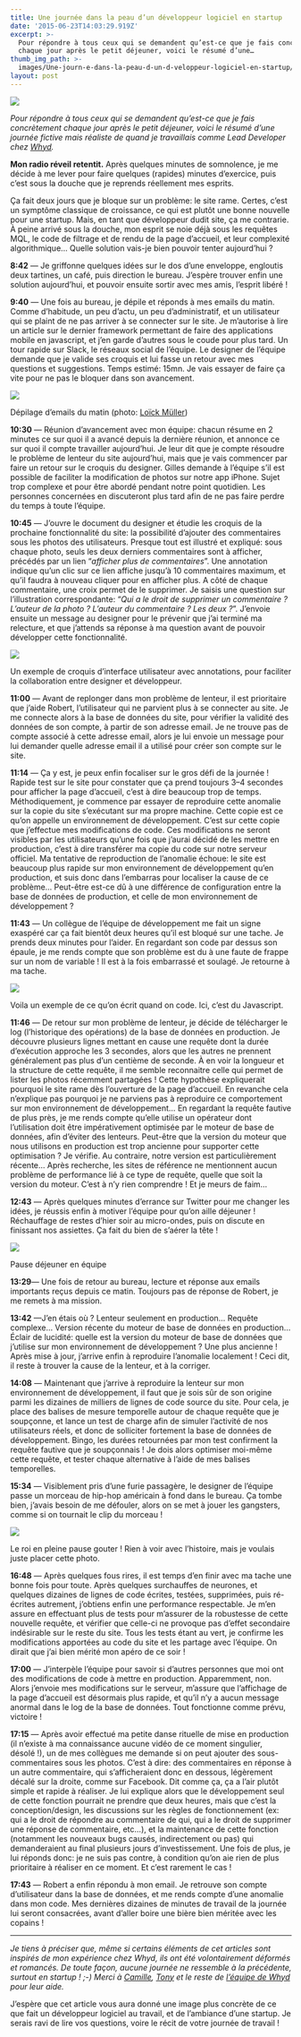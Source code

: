 ```yaml
---
title: Une journée dans la peau d’un développeur logiciel en startup
date: '2015-06-23T14:03:29.919Z'
excerpt: >-
  Pour répondre à tous ceux qui se demandent qu’est-ce que je fais concrètement
  chaque jour après le petit déjeuner, voici le résumé d’une…
thumb_img_path: >-
  images/Une-journ-e-dans-la-peau-d-un-d-veloppeur-logiciel-en-startup/1*KDaVSnXqSCnUVHfkqVO6Bw.jpeg
layout: post
---
```

![](/images/Une-journ-e-dans-la-peau-d-un-d-veloppeur-logiciel-en-startup/1*KDaVSnXqSCnUVHfkqVO6Bw.jpeg)

*Pour répondre à tous ceux qui se demandent qu’est-ce que je fais concrètement chaque jour après le petit déjeuner, voici le résumé d’une journée fictive mais réaliste de quand je travaillais comme Lead Developer chez* [*Whyd*](http://whyd.com/)*.*

**Mon radio réveil retentit.** Après quelques minutes de somnolence, je me décide à me lever pour faire quelques (rapides) minutes d’exercice, puis c’est sous la douche que je reprends réellement mes esprits.

Ça fait deux jours que je bloque sur un problème: le site rame. Certes, c’est un symptôme classique de croissance, ce qui est plutôt une bonne nouvelle pour une startup. Mais, en tant que développeur dudit site, ça me contrarie. À peine arrivé sous la douche, mon esprit se noie déjà sous les requêtes MQL, le code de filtrage et de rendu de la page d’accueil, et leur complexité algorithmique… Quelle solution vais-je bien pouvoir tenter aujourd’hui ?

**8:42** — Je griffonne quelques idées sur le dos d’une enveloppe, engloutis deux tartines, un café, puis direction le bureau. J’espère trouver enfin une solution aujourd’hui, et pouvoir ensuite sortir avec mes amis, l’esprit libéré !

**9:40** — Une fois au bureau, je dépile et réponds à mes emails du matin. Comme d’habitude, un peu d’actu, un peu d’administratif, et un utilisateur qui se plaint de ne pas arriver à se connecter sur le site. Je m’autorise à lire un article sur le dernier framework permettant de faire des applications mobile en javascript, et j’en garde d’autres sous le coude pour plus tard. Un tour rapide sur Slack, le réseaux social de l’équipe. Le designer de l’équipe demande que je valide ses croquis et lui fasse un retour avec mes questions et suggestions. Temps estimé: 15mn. Je vais essayer de faire ça vite pour ne pas le bloquer dans son avancement.

![](/images/Une-journ-e-dans-la-peau-d-un-d-veloppeur-logiciel-en-startup/1*lhGuEbNTSPou8z2y8JGQZw.jpeg)

<figcaption>Dépilage d’emails du matin (photo: <a href="https://twitter.com/loickm" data-href="https://twitter.com/loickm" class="markup--anchor markup--figure-anchor" rel="noopener" target="_blank">Loïck&nbsp;Müller</a>)</figcaption>

**10:30** — Réunion d’avancement avec mon équipe: chacun résume en 2 minutes ce sur quoi il a avancé depuis la dernière réunion, et annonce ce sur quoi il compte travailler aujourd’hui. Je leur dit que je compte résoudre le problème de lenteur du site aujourd’hui, mais que je vais commencer par faire un retour sur le croquis du designer. Gilles demande à l’équipe s’il est possible de faciliter la modification de photos sur notre app iPhone. Sujet trop complexe et pour être abordé pendant notre point quotidien. Les personnes concernées en discuteront plus tard afin de ne pas faire perdre du temps à toute l’équipe.

**10:45** — J’ouvre le document du designer et étudie les croquis de la prochaine fonctionnalité du site: la possibilité d’ajouter des commentaires sous les photos des utilisateurs. Presque tout est illustré et expliqué: sous chaque photo, seuls les deux derniers commentaires sont à afficher, précédés par un lien “*afficher plus de commentaires*”. Une annotation indique qu’un clic sur ce lien affiche jusqu’à 10 commentaires maximum, et qu’il faudra à nouveau cliquer pour en afficher plus. A côté de chaque commentaire, une croix permet de le supprimer. Je saisis une question sur l’illustration correspondante: “*Qui a le droit de supprimer un commentaire ? L’auteur de la photo ? L’auteur du commentaire ? Les deux ?*”. J’envoie ensuite un message au designer pour le prévenir que j’ai terminé ma relecture, et que j’attends sa réponse à ma question avant de pouvoir développer cette fonctionnalité.

![](/images/Une-journ-e-dans-la-peau-d-un-d-veloppeur-logiciel-en-startup/1*8qgmimGX8TYkqTSSSltrdA.jpeg)

<figcaption>Un exemple de croquis d’interface utilisateur avec annotations, pour faciliter la collaboration entre designer et développeur.</figcaption>

**11:00** — Avant de replonger dans mon problème de lenteur, il est prioritaire que j’aide Robert, l’utilisateur qui ne parvient plus à se connecter au site. Je me connecte alors à la base de données du site, pour vérifier la validité des données de son compte, à partir de son adresse email. Je ne trouve pas de compte associé à cette adresse email, alors je lui envoie un message pour lui demander quelle adresse email il a utilisé pour créer son compte sur le site.

**11:14** — Ça y est, je peux enfin focaliser sur le gros défi de la journée ! Rapide test sur le site pour constater que ça prend toujours 3–4 secondes pour afficher la page d’accueil, c’est à dire beaucoup trop de temps. Méthodiquement, je commence par essayer de reproduire cette anomalie sur la copie du site s’exécutant sur ma propre machine. Cette copie est ce qu’on appelle un environnement de développement. C’est sur cette copie que j’effectue mes modifications de code. Ces modifications ne seront visibles par les utilisateurs qu’une fois que j’aurai décidé de les mettre en production, c’est à dire transférer ma copie du code sur notre serveur officiel. Ma tentative de reproduction de l’anomalie échoue: le site est beaucoup plus rapide sur mon environnement de développement qu’en production, et suis donc dans l’embarras pour localiser la cause de ce problème… Peut-être est-ce dû à une différence de configuration entre la base de données de production, et celle de mon environnement de développement ?

**11:43** — Un collègue de l’équipe de développement me fait un signe exaspéré car ça fait bientôt deux heures qu’il est bloqué sur une tache. Je prends deux minutes pour l’aider. En regardant son code par dessus son épaule, je me rends compte que son problème est du à une faute de frappe sur un nom de variable ! Il est à la fois embarrassé et soulagé. Je retourne à ma tache.

![](/images/Une-journ-e-dans-la-peau-d-un-d-veloppeur-logiciel-en-startup/1*Kk8KL2otxenkE1NrK4-h-w.png)

<figcaption>Voila un exemple de ce qu’on écrit quand on code. Ici, c’est du Javascript.</figcaption>

**11:46** — De retour sur mon problème de lenteur, je décide de télécharger le log (l’historique des opérations) de la base de données en production. Je découvre plusieurs lignes mettant en cause une requête dont la durée d’exécution approche les 3 secondes, alors que les autres ne prennent généralement pas plus d’un centième de seconde. À en voir la longueur et la structure de cette requête, il me semble reconnaitre celle qui permet de lister les photos récemment partagées ! Cette hypothèse expliquerait pourquoi le site rame dès l’ouverture de la page d’accueil. En revanche cela n’explique pas pourquoi je ne parviens pas à reproduire ce comportement sur mon environnement de développement… En regardant la requête fautive de plus près, je me rends compte qu’elle utilise un opérateur dont l’utilisation doit être impérativement optimisée par le moteur de base de données, afin d’éviter des lenteurs. Peut-être que la version du moteur que nous utilisons en production est trop ancienne pour supporter cette optimisation ? Je vérifie. Au contraire, notre version est particulièrement récente… Après recherche, les sites de référence ne mentionnent aucun problème de performance lié à ce type de requête, quelle que soit la version du moteur. C’est à n’y rien comprendre ! Et je meurs de faim…

**12:43** — Après quelques minutes d’errance sur Twitter pour me changer les idées, je réussis enfin à motiver l’équipe pour qu’on aille déjeuner ! Réchauffage de restes d’hier soir au micro-ondes, puis on discute en finissant nos assiettes. Ça fait du bien de s’aérer la tête !

![](/images/Une-journ-e-dans-la-peau-d-un-d-veloppeur-logiciel-en-startup/1*uNZ5fbi1AiO6uH82uuT2Rg.jpeg)

<figcaption>Pause déjeuner en&nbsp;équipe</figcaption>

**13:29**— Une fois de retour au bureau, lecture et réponse aux emails importants reçus depuis ce matin. Toujours pas de réponse de Robert, je me remets à ma mission.

**13:42** —J’en étais où ? Lenteur seulement en production… Requête complexe… Version récente du moteur de base de données en production… Éclair de lucidité: quelle est la version du moteur de base de données que j’utilise sur mon environnement de développement ? Une plus ancienne ! Après mise à jour, j’arrive enfin à reproduire l’anomalie localement ! Ceci dit, il reste à trouver la cause de la lenteur, et à la corriger.

**14:08** — Maintenant que j’arrive à reproduire la lenteur sur mon environnement de développement, il faut que je sois sûr de son origine parmi les dizaines de milliers de lignes de code source du site. Pour cela, je place des balises de mesure temporelle autour de chaque requête que je soupçonne, et lance un test de charge afin de simuler l’activité de nos utilisateurs réels, et donc de solliciter fortement la base de données de développement. Bingo, les durées retournées par mon test confirment la requête fautive que je soupçonnais ! Je dois alors optimiser moi-même cette requête, et tester chaque alternative à l’aide de mes balises temporelles.

**15:34** — Visiblement pris d’une furie passagère, le designer de l’équipe passe un morceau de hip-hop américain à fond dans le bureau. Ça tombe bien, j’avais besoin de me défouler, alors on se met à jouer les gangsters, comme si on tournait le clip du morceau !

![](/images/Une-journ-e-dans-la-peau-d-un-d-veloppeur-logiciel-en-startup/1*NMw6h3lqqZKKMXa5b8B6Jw.jpeg)

<figcaption>Le roi en pleine pause gouter&nbsp;! Rien à voir avec l’histoire, mais je voulais juste placer cette&nbsp;photo.</figcaption>

**16:48** — Après quelques fous rires, il est temps d’en finir avec ma tache une bonne fois pour toute. Après quelques surchauffes de neurones, et quelques dizaines de lignes de code écrites, testées, supprimées, puis ré-écrites autrement, j’obtiens enfin une performance respectable. Je m’en assure en effectuant plus de tests pour m’assurer de la robustesse de cette nouvelle requête, et vérifier que celle-ci ne provoque pas d’effet secondaire indésirable sur le reste du site. Tous les tests étant au vert, je confirme les modifications apportées au code du site et les partage avec l’équipe. On dirait que j’ai bien mérité mon apéro de ce soir !

**17:00** — J’interpèle l’équipe pour savoir si d’autres personnes que moi ont des modifications de code à mettre en production. Apparemment, non. Alors j’envoie mes modifications sur le serveur, m’assure que l’affichage de la page d’accueil est désormais plus rapide, et qu’il n’y a aucun message anormal dans le log de la base de données. Tout fonctionne comme prévu, victoire !

**17:15** — Après avoir effectué ma petite danse rituelle de mise en production (il n’existe à ma connaissance aucune vidéo de ce moment singulier, désolé !), un de mes collègues me demande si on peut ajouter des sous-commentaires sous les photos. C’est à dire: des commentaires en réponse à un autre commentaire, qui s’afficheraient donc en dessous, légèrement décalé sur la droite, comme sur Facebook. Dit comme ça, ça a l’air plutôt simple et rapide à réaliser. Je lui explique alors que le développement seul de cette fonction pourrait ne prendre que deux heures, mais que c’est la conception/design, les discussions sur les règles de fonctionnement (ex: qui a le droit de répondre au commentaire de qui, qui a le droit de supprimer une réponse de commentaire, etc…), et la maintenance de cette fonction (notamment les nouveaux bugs causés, indirectement ou pas) qui demanderaient au final plusieurs jours d’investissement. Une fois de plus, je lui réponds donc: je ne suis pas contre, à condition qu’on aie rien de plus prioritaire à réaliser en ce moment. Et c’est rarement le cas !

**17:43** — Robert a enfin répondu à mon email. Je retrouve son compte d’utilisateur dans la base de données, et me rends compte d’une anomalie dans mon code. Mes dernières dizaines de minutes de travail de la journée lui seront consacrées, avant d’aller boire une bière bien méritée avec les copains !

* * *

*Je tiens à préciser que, même si certains éléments de cet articles sont inspirés de mon expérience chez Whyd, ils ont été volontairement déformés et romancés. De toute façon, aucune journée ne ressemble à la précédente, surtout en startup ! ;-) Merci à* [*Camille*](https://twitter.com/camillebeti)*,* [*Tony*](https://twitter.com/tonyhymes) *et le reste de* [*l’équipe de Whyd*](https://twitter.com/whyd) *pour leur aide.*

J’espère que cet article vous aura donné une image plus concrète de ce que fait un développeur logiciel au travail, et de l’ambiance d’une startup. Je serais ravi de lire vos questions, voire le récit de votre journée de travail !
